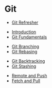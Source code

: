 # Git

- [Git Refresher](./git-refresher.md)

<div></div>

- [Introduction](./git-intro.md)
- [Git Fundamentals](./git-fundamentals.md)

<div></div>

- [Git Branching](./git-branching.md)
- [Git Rebasing](./git-rebase.md)

<div></div>

- [Git Backtracking](./git-backtracking.md)
- [Git Stashing](./git-stashing.md)

<div></div>

- [Remote and Push](./git-remote-push.md)
- [Fetch and Pull](./git-fetch-pull.md)

<!--
<div></div>

- [Git Aliases]()
- [The gitignore file]()

<div></div>

- [Git Tags]()
- [About Git]()
-->
